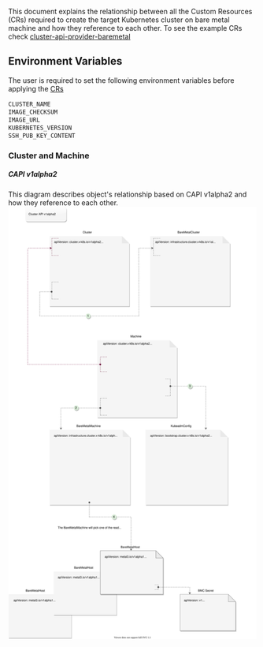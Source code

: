 This document explains the relationship between all the Custom Resources (CRs)
required to create the target Kubernetes cluster on bare metal machine and how
they reference to each other. To see the example CRs check
[cluster-api-provider-baremetal](https://github.com/metal3-io/cluster-api-provider-baremetal/tree/release-0.2/examples)

## Environment Variables

The user is required to set the following environment variables before applying
the [CRs](https://github.com/metal3-io/metal3-dev-env/tree/master/crs)

```console
CLUSTER_NAME
IMAGE_CHECKSUM
IMAGE_URL
KUBERNETES_VERSION
SSH_PUB_KEY_CONTENT

```

### Cluster and Machine

##### CAPI v1alpha2
This diagram describes object's relationship based on CAPI v1alpha2 and how
they reference to each other.
![crs](images/v1a2_crs.svg)

